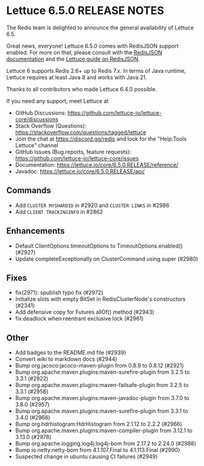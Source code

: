 Lettuce 6.5.0 RELEASE NOTES
==============================

The Redis team is delighted to announce the general availability of Lettuce 6.5.

Great news, everyone! Lettuce 6.5.0 comes with RedisJSON support enabled.
For more on that, please consult with the [RedisJSON documentation](https://redis.io/docs/latest/develop/data-types/json/) and the [Lettuce guide on RedisJSON](https://redis.github.io/lettuce/user-guide/redis-json/). 

Lettuce 6 supports Redis 2.6+ up to Redis 7.x. In terms of Java runtime, Lettuce requires
at least Java 8 and works with Java 21.

Thanks to all contributors who made Lettuce 6.4.0 possible.

If you need any support, meet Lettuce at

* GitHub Discussions: https://github.com/lettuce-io/lettuce-core/discussions
* Stack Overflow (Questions): https://stackoverflow.com/questions/tagged/lettuce
* Join the chat at https://discord.gg/redis and look for the "Help:Tools Lettuce" channel 
* GitHub Issues (Bug reports, feature requests): https://github.com/lettuce-io/lettuce-core/issues
* Documentation: https://lettuce.io/core/6.5.0.RELEASE/reference/
* Javadoc: https://lettuce.io/core/6.5.0.RELEASE/api/

Commands
--------

* Add `CLUSTER MYSHARDID` in #2920 and `CLUSTER LINKS` in #2986
* Add `CLIENT TRACKINGINFO` in #2862

Enhancements
------------

* Default ClientOptions.timeoutOptions to TimeoutOptions.enabled() (#2927)
* Update completeExceptionally on ClusterCommand using super (#2980)

Fixes
-----
* fix(2971): spublish typo fix (#2972)
* Initialize slots with empty BitSet in RedisClusterNode's constructors (#2341)
* Add defensive copy for Futures allOf() method (#2943)
* fix:deadlock when reentrant exclusive lock (#2961)


Other
-----

* Add badges to the README.md file (#2939)
* Convert wiki to markdown docs (#2944)
* Bump org.jacoco:jacoco-maven-plugin from 0.8.9 to 0.8.12 (#2921)
* Bump org.apache.maven.plugins:maven-surefire-plugin from 3.2.5 to 3.3.1 (#2922)
* Bump org.apache.maven.plugins:maven-failsafe-plugin from 3.2.5 to 3.3.1 (#2958)
* Bump org.apache.maven.plugins:maven-javadoc-plugin from 3.7.0 to 3.8.0 (#2957)
* Bump org.apache.maven.plugins:maven-surefire-plugin from 3.3.1 to 3.4.0 (#2968)
* Bump org.hdrhistogram:HdrHistogram from 2.1.12 to 2.2.2 (#2966)
* Bump org.apache.maven.plugins:maven-compiler-plugin from 3.12.1 to 3.13.0 (#2978)
* Bump org.apache.logging.log4j:log4j-bom from 2.17.2 to 2.24.0 (#2988)
* Bump io.netty:netty-bom from 4.1.107.Final to 4.1.113.Final (#2990)
* Suspected change in ubuntu causing CI failures (#2949)
